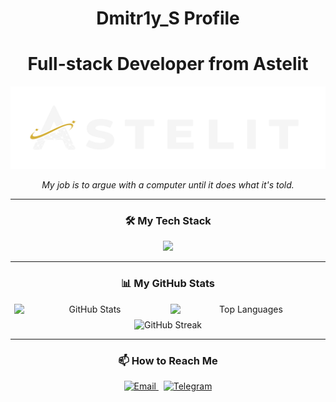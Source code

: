 
<div align="center">
  
  <h1>
    <b>Dmitr1y_S Profile</b>
    <br/>
  </h1>
  <h1>
    Full-stack Developer from Astelit
  </h1>
  <a href="https://github.com/Dmitr1yS">
    <img src="https://github.com/Dmitr1yS/Dmitr1yS/blob/main/Astelit%20Main%20Logo%20Dark%20Gorizont%20noBack.png?raw=true" alt="Astelit Banner">
  </a>  

  <p>
    <i>My job is to argue with a computer until it does what it's told.</i>
  </p>
  
</div>

---

<h3 align="center">🛠️ My Tech Stack</h3>
<p align="center">
  <a href="https://skillicons.dev">
    <img src="https://skillicons.dev/icons?i=ts,js,nestjs,nextjs,react,nodejs,prisma,postgresql,sass,git,docker,python&perline=6" />
  </a>
</p>

---


<h3 align="center">📊 My GitHub Stats</h3>
<div align="center" style="display: flex; justify-content: center; gap: 8px;">
  <img src="https://github-readme-stats.vercel.app/api?username=Dmitr1yS&show_icons=true&theme=calm_pink&hide_border=true&include_all_commits=true&count_private=true" alt="GitHub Stats" width="48%"/>
  <img src="https://github-readme-stats.vercel.app/api/top-langs/?username=Dmitr1yS&size_weight=0.5&count_weight=0.5&layout=compact&theme=calm_pink&hide_border=true" alt="Top Languages" width="48%"/>
</div>

<div align="center" style="margin-top: 8px">
  <img src="https://github-readme-streak-stats.herokuapp.com/?user=Dmitr1yS&theme=calm_pink&hide_border=true" alt="GitHub Streak" width="60%"/>
</div>


---


<h3 align="center">📫 How to Reach Me</h3>
<p align="center">
  <a href="mailto:dmitr1y@samusenko-inbox.ru">
    <img src="https://img.shields.io/badge/Email-D14836?style=for-the-badge&logo=gmail&logoColor=white" alt="Email"/>
  </a>
  &nbsp;
  <a href="http://t.me/Dmitr1y_s" target="_blank">
    <img src="https://img.shields.io/badge/Telegram-2CA5E0?style=for-the-badge&logo=telegram&logoColor=white" alt="Telegram"/>
  </a>
</p>
